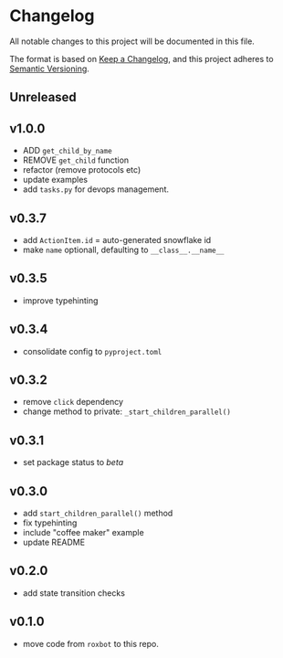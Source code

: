 # Changelog
All notable changes to this project will be documented in this file.

The format is based on [Keep a Changelog](https://keepachangelog.com/en/1.0.0/), and this project adheres to [Semantic Versioning](https://semver.org/spec/v2.0.0.html).

## Unreleased

## v1.0.0

* ADD `get_child_by_name`
* REMOVE `get_child` function
* refactor (remove protocols etc)
* update examples
* add `tasks.py` for devops management.

## v0.3.7

* add `ActionItem.id`  = auto-generated snowflake id
* make `name` optionall, defaulting to `__class__.__name__`


## v0.3.5

* improve typehinting


## v0.3.4

* consolidate config to `pyproject.toml`


## v0.3.2

* remove `click` dependency
* change method to private: `_start_children_parallel()`

## v0.3.1

* set package status to *beta*


## v0.3.0

* add `start_children_parallel()` method
* fix typehinting
* include "coffee maker" example
* update README


## v0.2.0

* add state transition checks


## v0.1.0

* move code from `roxbot` to this repo.

